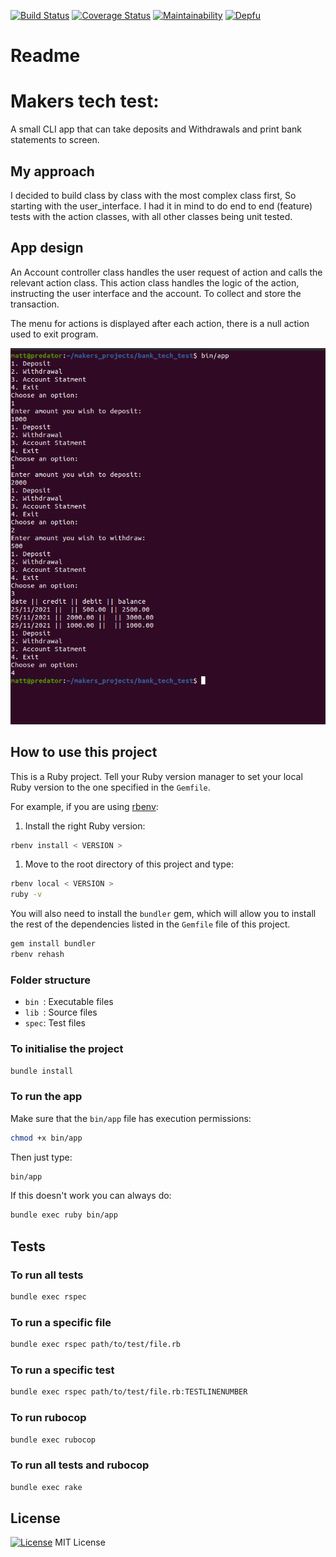 [![Build Status](https://app.travis-ci.com/Matt-Warnock/bank_tech_test.svg?branch=main)](https://app.travis-ci.com/Matt-Warnock/bank_tech_test)
[![Coverage Status](https://coveralls.io/repos/github/Matt-Warnock/bank_tech_test/badge.svg)](https://coveralls.io/github/Matt-Warnock/bank_tech_test)
[![Maintainability](https://api.codeclimate.com/v1/badges/2ddc559bd706bd1b3751/maintainability)](https://codeclimate.com/github/Matt-Warnock/bank_tech_test/maintainability)
[![Depfu](https://badges.depfu.com/badges/b4bf583ad5686311b22c9bb0a77a7570/status.svg)](https://depfu.com)


# Readme

# Makers tech test:
A small CLI app that can take deposits and Withdrawals and print bank statements to screen.

## My approach

I decided to build class by class with the most complex class first,
So starting with the user_interface. I had it in mind to do end to end (feature) tests with the action classes, with all other classes being unit tested.

## App design

An Account controller class handles the user request of action and calls the relevant action class. This action class handles the logic of the action, instructing the user interface and the account. To collect and store the transaction.

The menu for actions is displayed after each action, there is a null action used to exit program.

![screenshot](app_screenshot.png)

## How to use this project

This is a Ruby project. Tell your Ruby version manager to set your local Ruby version to the one specified in the `Gemfile`.

For example, if you are using [rbenv](https://cbednarski.com/articles/installing-ruby/):

1. Install the right Ruby version:
  ```bash
  rbenv install < VERSION >
  ```
1. Move to the root directory of this project and type:
  ```bash
  rbenv local < VERSION >
  ruby -v
  ```

You will also need to install the `bundler` gem, which will allow you to install the rest of the dependencies listed in the `Gemfile` file of this project.

```bash
gem install bundler
rbenv rehash
```


### Folder structure

* `bin `: Executable files
* `lib `: Source files
* `spec`: Test files


### To initialise the project

```bash
bundle install
```


### To run the app

Make sure that the `bin/app` file has execution permissions:

```bash
chmod +x bin/app
```

Then just type:

```bash
bin/app
```

If this doesn't work you can always do:

```bash
bundle exec ruby bin/app
```

## Tests


### To run all tests


```bash
bundle exec rspec
```


### To run a specific file


```bash
bundle exec rspec path/to/test/file.rb
```


### To run a specific test

```bash
bundle exec rspec path/to/test/file.rb:TESTLINENUMBER
```


### To run rubocop

```bash
bundle exec rubocop
```


### To run all tests and rubocop

```bash
bundle exec rake
```


## License

[![License](https://img.shields.io/badge/mit-license-green.svg?style=flat)](https://opensource.org/licenses/mit)
MIT License
